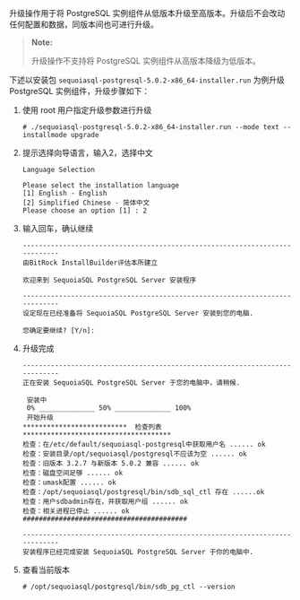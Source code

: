 [^_^]:
     PostgreSQL 实例-升级

升级操作用于将 PostgreSQL 实例组件从低版本升级至高版本。升级后不会改动任何配置和数据，同版本间也可进行升级。

> **Note:**
>
> 升级操作不支持将 PostgreSQL 实例组件从高版本降级为低版本。

下述以安装包 `sequoiasql-postgresql-5.0.2-x86_64-installer.run` 为例升级 PostgreSQL 实例组件，升级步骤如下：

1. 使用 root 用户指定升级参数进行升级

    ```lang-bash
    # ./sequoiasql-postgresql-5.0.2-x86_64-installer.run --mode text --installmode upgrade
    ```

2. 提示选择向导语言，输入2，选择中文

    ```lang-text
    Language Selection
    
    Please select the installation language
    [1] English - English
    [2] Simplified Chinese - 简体中文
    Please choose an option [1] : 2
    ```

3. 输入回车，确认继续

    ```lang-text
    ----------------------------------------------------------------------------
    由BitRock InstallBuilder评估本所建立
    
    欢迎来到 SequoiaSQL PostgreSQL Server 安装程序
    
    ----------------------------------------------------------------------------
    设定现在已经准备将 SequoiaSQL PostgreSQL Server 安装到您的电脑.
    
    您确定要继续? [Y/n]: 
    ```

4. 升级完成

    ```lang-text
    ----------------------------------------------------------------------------
    正在安装 SequoiaSQL PostgreSQL Server 于您的电脑中，请稍候.
    
     安装中
     0% ______________ 50% ______________ 100%
     开始升级
    **************************  检查列表 *************************************
    检查：在/etc/default/sequoiasql-postgresql中获取用户名 ...... ok
    检查：安装目录/opt/sequoiasql/postgresql不应该为空 ...... ok
    检查：旧版本 3.2.7 与新版本 5.0.2 兼容 ...... ok
    检查：磁盘空间足够 ...... ok
    检查：umask配置 ...... ok
    检查：/opt/sequoiasql/postgresql/bin/sdb_sql_ctl 存在 ......ok
    检查：用户sdbadmin存在，并获取用户组 ...... ok
    检查：相关进程已停止 ...... ok
    #########################################
    
    ----------------------------------------------------------------------------
    安装程序已经完成安装 SequoiaSQL PostgreSQL Server 于你的电脑中.
    ```


5. 查看当前版本

    ```lang-bash
    # /opt/sequoiasql/postgresql/bin/sdb_pg_ctl --version
    ```